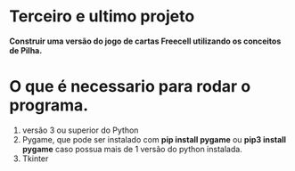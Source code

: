 # Terceiro e ultimo projeto

**Construir uma versão do jogo de cartas Freecell utilizando os conceitos de Pilha.**

# O que é necessario para rodar o programa.
1. versão 3 ou superior do Python
2. Pygame, que pode ser instalado com **pip install pygame** ou **pip3 install pygame** caso possua mais de 1 versão do python instalada.
3. Tkinter
